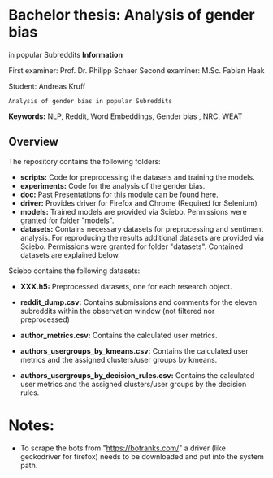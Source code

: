 # Bachelor thesis: Analysis of gender bias
in popular Subreddits
**Information**  
 
First examiner: Prof. Dr. Philipp Schaer 
Second examiner: M.Sc. Fabian Haak  

Student: Andreas Kruff  
  
```
Analysis of gender bias in popular Subreddits
```
**Keywords:** NLP, Reddit, Word Embeddings, Gender bias , NRC, WEAT

## Overview


The repository contains the following folders:
- **scripts:** Code for preprocessing the datasets and training the models.
- **experiments:** Code for the analysis of the gender bias. 
- **doc:** Past Presentations for this module can be found here.
- **driver:** Provides driver for Firefox and Chrome (Required for Selenium)
- **models:** Trained models are provided via Sciebo. Permissions were granted for folder "models".
- **datasets:** Contains necessary datasets for preprocessing and sentiment analysis. For reproducing the results additional datasets are provided via Sciebo. Permissions were granted for folder "datasets". Contained datasets are explained below.

Sciebo contains the following datasets:

- **XXX.h5:** Preprocessed datasets, one for each research object.
- **reddit_dump.csv:** Contains submissions and comments for the eleven subreddits within the observation window (not filtered nor preprocessed)   

- **author_metrics.csv:** Contains the calculated user metrics.
- **authors_usergroups_by_kmeans.csv:** Contains the calculated user metrics and the assigned clusters/user groups by kmeans.
- **authors_usergroups_by_decision_rules.csv:** Contains the calculated user metrics and the assigned clusters/user groups by the decision rules.

# Notes:

- To scrape the bots from "https://botranks.com/" a driver (like geckodriver for firefox) needs to be downloaded and put into the system path.

